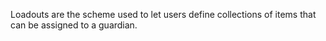 Loadouts are the scheme used to let users define collections of items that can be assigned to a guardian.  